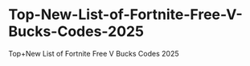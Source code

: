 # Top-New-List-of-Fortnite-Free-V-Bucks-Codes-2025
Top+New List of Fortnite Free V Bucks Codes 2025
